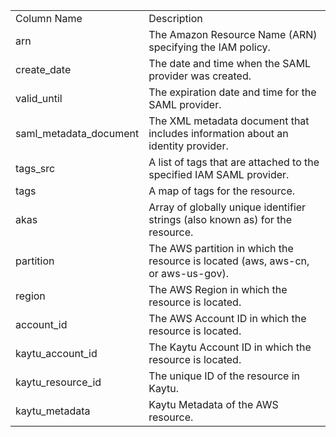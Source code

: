 <table>
	<tr><td>Column Name</td><td>Description</td></tr>
	<tr><td>arn</td><td>The Amazon Resource Name (ARN) specifying the IAM policy.</td></tr>
	<tr><td>create_date</td><td>The date and time when the SAML provider was created.</td></tr>
	<tr><td>valid_until</td><td>The expiration date and time for the SAML provider.</td></tr>
	<tr><td>saml_metadata_document</td><td>The XML metadata document that includes information about an identity provider.</td></tr>
	<tr><td>tags_src</td><td>A list of tags that are attached to the specified IAM SAML provider.</td></tr>
	<tr><td>tags</td><td>A map of tags for the resource.</td></tr>
	<tr><td>akas</td><td>Array of globally unique identifier strings (also known as) for the resource.</td></tr>
	<tr><td>partition</td><td>The AWS partition in which the resource is located (aws, aws-cn, or aws-us-gov).</td></tr>
	<tr><td>region</td><td>The AWS Region in which the resource is located.</td></tr>
	<tr><td>account_id</td><td>The AWS Account ID in which the resource is located.</td></tr>
	<tr><td>kaytu_account_id</td><td>The Kaytu Account ID in which the resource is located.</td></tr>
	<tr><td>kaytu_resource_id</td><td>The unique ID of the resource in Kaytu.</td></tr>
	<tr><td>kaytu_metadata</td><td>Kaytu Metadata of the AWS resource.</td></tr>
</table>